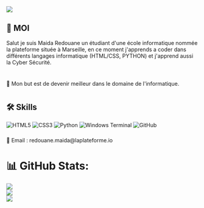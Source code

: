 
<img src="https://png.pngtree.com/thumb_back/fw800/background/20240528/pngtree-futuristic-ai-technology-background-computer-industry-wallpaper-design-image_15799444.jpg">


## 💫 MOI
Salut je suis Maida Redouane un étudiant d'une école informatique nommée la plateforme située à Marseille, en ce moment j'apprends a coder dans différents langages informatique (HTML/CSS, PYTHON) et j'apprend aussi la Cyber Sécurité.
#
🎯 Mon but est de devenir meilleur dans le domaine de l'informatique. 
#



## 🛠 Skills
![HTML5](https://img.shields.io/badge/html5-%23E34F26.svg?style=for-the-badge&logo=html5&logoColor=white)
![CSS3](https://img.shields.io/badge/css3-%231572B6.svg?style=for-the-badge&logo=css3&logoColor=white)
![Python](https://img.shields.io/badge/python-3670A0?style=for-the-badge&logo=python&logoColor=ffdd54)
![Windows Terminal](https://img.shields.io/badge/Windows%20Terminal-%234D4D4D.svg?style=for-the-badge&logo=windows-terminal&logoColor=white)
![GitHub](https://img.shields.io/badge/github-%23121011.svg?style=for-the-badge&logo=github&logoColor=white)

###

<p align="left">📧 Email : redouane.maida@laplateforme.io</p>

###
#
# 📊 GitHub Stats:
![](https://github-readme-stats.vercel.app/api?username=redouane-maida&theme=dark&hide_border=true&include_all_commits=false&count_private=false)<br/>
![](https://github-readme-streak-stats.herokuapp.com/?user=redouane-maida&theme=dark&hide_border=true)<br/>
![](https://github-readme-stats.vercel.app/api/top-langs/?username=redouane-maida&theme=dark&hide_border=true&include_all_commits=false&count_private=false&layout=compact)
